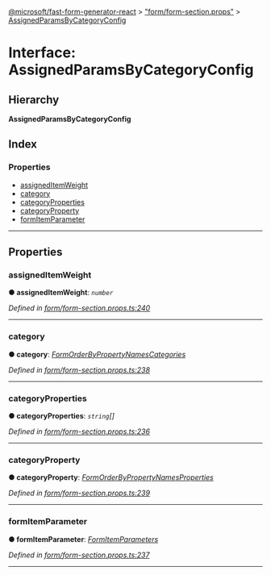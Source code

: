 [@microsoft/fast-form-generator-react](../README.md) > ["form/form-section.props"](../modules/_form_form_section_props_.md) > [AssignedParamsByCategoryConfig](../interfaces/_form_form_section_props_.assignedparamsbycategoryconfig.md)

# Interface: AssignedParamsByCategoryConfig

## Hierarchy

**AssignedParamsByCategoryConfig**

## Index

### Properties

* [assignedItemWeight](_form_form_section_props_.assignedparamsbycategoryconfig.md#assigneditemweight)
* [category](_form_form_section_props_.assignedparamsbycategoryconfig.md#category)
* [categoryProperties](_form_form_section_props_.assignedparamsbycategoryconfig.md#categoryproperties)
* [categoryProperty](_form_form_section_props_.assignedparamsbycategoryconfig.md#categoryproperty)
* [formItemParameter](_form_form_section_props_.assignedparamsbycategoryconfig.md#formitemparameter)

---

## Properties

<a id="assigneditemweight"></a>

###  assignedItemWeight

**● assignedItemWeight**: *`number`*

*Defined in [form/form-section.props.ts:240](https://github.com/Microsoft/fast-dna/blob/164dd3ca/packages/fast-form-generator-react/src/form/form-section.props.ts#L240)*

___
<a id="category"></a>

###  category

**● category**: *[FormOrderByPropertyNamesCategories](_form_form_props_.formorderbypropertynamescategories.md)*

*Defined in [form/form-section.props.ts:238](https://github.com/Microsoft/fast-dna/blob/164dd3ca/packages/fast-form-generator-react/src/form/form-section.props.ts#L238)*

___
<a id="categoryproperties"></a>

###  categoryProperties

**● categoryProperties**: *`string`[]*

*Defined in [form/form-section.props.ts:236](https://github.com/Microsoft/fast-dna/blob/164dd3ca/packages/fast-form-generator-react/src/form/form-section.props.ts#L236)*

___
<a id="categoryproperty"></a>

###  categoryProperty

**● categoryProperty**: *[FormOrderByPropertyNamesProperties](_form_form_props_.formorderbypropertynamesproperties.md)*

*Defined in [form/form-section.props.ts:239](https://github.com/Microsoft/fast-dna/blob/164dd3ca/packages/fast-form-generator-react/src/form/form-section.props.ts#L239)*

___
<a id="formitemparameter"></a>

###  formItemParameter

**● formItemParameter**: *[FormItemParameters](_form_form_section_props_.formitemparameters.md)*

*Defined in [form/form-section.props.ts:237](https://github.com/Microsoft/fast-dna/blob/164dd3ca/packages/fast-form-generator-react/src/form/form-section.props.ts#L237)*

___

